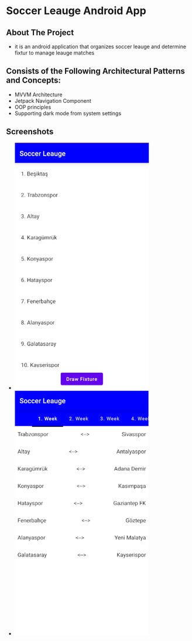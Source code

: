 # Soccer Leauge Android App

## About The Project

* it is an android application that organizes soccer leauge and determine fixtur to manage leauge matches 

## Consists of the Following Architectural Patterns and Concepts:

* MVVM Architecture
* Jetpack Navigation Component
* OOP principles
* Supporting dark mode from system settings

## Screenshots

* ![Team List](https://github.com/omersahinn/soccer-leauge/blob/main/screenshots/ss1.png?raw=true)
* ![Fixture](https://github.com/omersahinn/soccer-leauge/blob/main/screenshots/ss2.png?raw=true)

